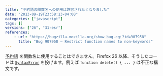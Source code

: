 ```yaml
---
title: "予約語の関数名への使用は許容されなくなりました"
date: "2013-09-19T23:58:13-04:00"
categories: ["javascript"]
tags: []
versions: ["26", "31-esr"]
references:
    - url: "https://bugzilla.mozilla.org/show_bug.cgi?id=907958"
      title: "Bug 907958 – Restrict function names to non-keywords"
---
```

[予約語](https://developer.mozilla.org/docs/Web/JavaScript/Reference/Reserved_Words) を関数名に使用することはできません。Firefox 26 以降、そうしたコードは [`SyntaxError`](https://developer.mozilla.org/docs/Web/JavaScript/Reference/Global_Objects/SyntaxError) を投げます。例えば `function delete() { ... }` は不正な構文です。
